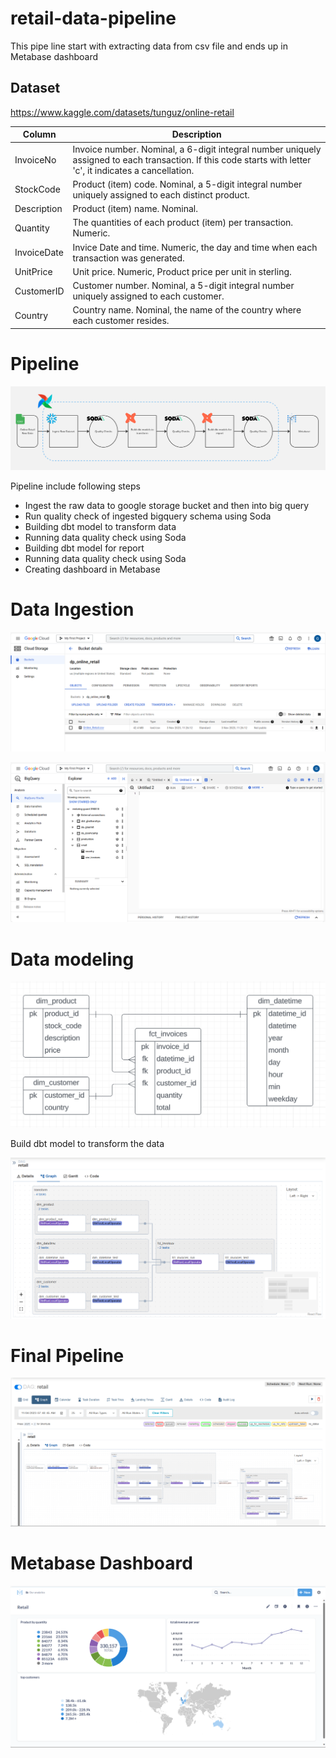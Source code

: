 # retail-data-pipeline

This pipe line start with extracting data from csv file and ends up in Metabase dashboard

## **Dataset**

https://www.kaggle.com/datasets/tunguz/online-retail

| Column | Description |
| --- | --- |
| InvoiceNo | Invoice number. Nominal, a 6-digit integral number uniquely assigned to each transaction. If this code starts with letter 'c', it indicates a cancellation. |
| StockCode | Product (item) code. Nominal, a 5-digit integral number uniquely assigned to each distinct product. |
| Description | Product (item) name. Nominal. |
| Quantity | The quantities of each product (item) per transaction. Numeric. |
| InvoiceDate | Invice Date and time. Numeric, the day and time when each transaction was generated. |
| UnitPrice | Unit price. Numeric, Product price per unit in sterling. |
| CustomerID | Customer number. Nominal, a 5-digit integral number uniquely assigned to each customer. |
| Country | Country name. Nominal, the name of the country where each customer resides. |

# Pipeline

![Untitled](https://github.com/Grasmit/retail-data/blob/master/images/pipeline.png)

Pipeline include following steps 

- Ingest the raw data to google storage bucket and then into big query
- Run quality check of ingested bigquery schema using Soda
- Building dbt model to transform data
- Running data quality check using Soda
- Building dbt model for report
- Running data quality check using Soda
- Creating dashboard in Metabase

# Data Ingestion

![gcs.png](https://github.com/Grasmit/retail-data/blob/master/images/gcs.png)

![big_query_ingested.png](https://github.com/Grasmit/retail-data/blob/master/images/big_query_ingested.png)

# Data modeling

![Untitled](https://github.com/Grasmit/retail-data/blob/master/images/data_model.png)

Build dbt model to transform the data

![tranformation.png](https://github.com/Grasmit/retail-data/blob/master/images/tranformation.png)

# Final Pipeline

![final_pipeline.png](https://github.com/Grasmit/retail-data/blob/master/images/final_pipeline.png)

# Metabase Dashboard

![dashboard.png](https://github.com/Grasmit/retail-data/blob/master/images/dashboard.png)

